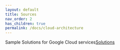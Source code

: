 ```yaml
---
layout: default
title: Sources
nav_order: 2
has_children: true
permalink: /docs/cloud-architecture
---
```


Sample Solutions for Google Cloud services[Solutions](https://cloud.google.com/solutions/)
